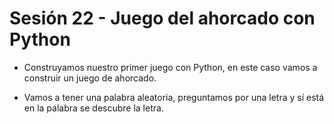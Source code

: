 # Sesión 22 - Juego del ahorcado con Python

* Construyamos nuestro primer juego con Python, en este caso vamos a construir un juego de ahorcado.

* Vamos a tener una palabra aleatoria, preguntamos por una letra y sí está en la palabra se descubre la letra.